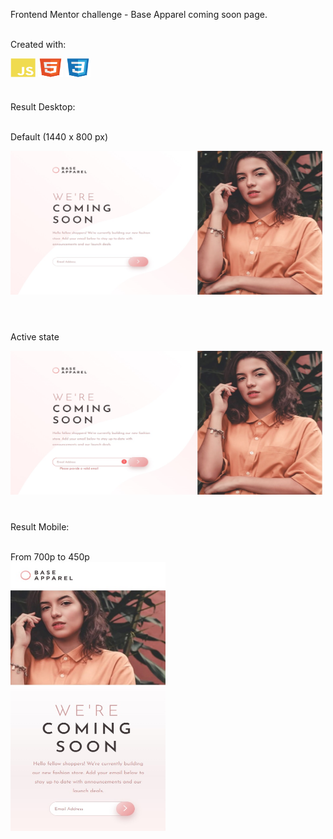 Frontend Mentor challenge - Base Apparel coming soon page.<br><br>

Created with:

<img align="center" alt="CSS" height="30" width="40" src="https://raw.githubusercontent.com/devicons/devicon/master/icons/javascript/javascript-plain.svg"> <img align="center" alt="HTML" height="30" width="40" src="https://raw.githubusercontent.com/devicons/devicon/master/icons/html5/html5-original.svg"> <img align="center" alt="CSS" height="30" width="40" src="https://raw.githubusercontent.com/devicons/devicon/master/icons/css3/css3-original.svg">


#

Result Desktop:<br><br>

Default (1440 x 800 px)<br>

<img src="./src/images/design/desktop-design.jpg" alt="Base Apparel page on desktop" width="499" height="230">
<br><br>

#

Active state<br>

<img src="./src/images/design/active-states.jpg" alt="Base Apparel page active state" width="499" height="230">

#

Result Mobile:<br><br>

From 700p to 450p<br>
<img src="./src/images/design/mobile-design.jpg" alt="Base Apparel page on mobile" width="248" height="430">

